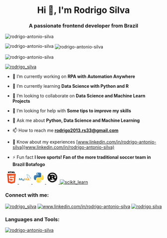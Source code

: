 <h1 align="center">Hi 👋, I'm Rodrigo Silva</h1>
<h3 align="center">A passionate frontend developer from Brazil</h3>

<p align="left"> <img src="https://komarev.com/ghpvc/?username=rodrigo-antonio-silva&label=Profile%20views&color=0e75b6&style=flat" alt="rodrigo-antonio-silva" /> </p>

<p><img align="left" src="https://github-readme-stats.vercel.app/api/top-langs?username=rodrigo-antonio-silva&show_icons=true&locale=en&layout=compact" alt="rodrigo-antonio-silva" /></p>

<p>&nbsp;<img align="center" src="https://github-readme-stats.vercel.app/api?username=rodrigo-antonio-silva&show_icons=true&locale=en" alt="rodrigo-antonio-silva" /></p>

<p><img align="center" src="https://github-readme-streak-stats.herokuapp.com/?user=rodrigo-antonio-silva&" alt="rodrigo-antonio-silva" /></p>

<p align="left"> <a href="https://twitter.com/rodrigo_silva" target="blank"><img src="https://img.shields.io/twitter/follow/rodrigo_silva?logo=twitter&style=for-the-badge" alt="rodrigo_silva" /></a> </p>

- 🔭 I’m currently working on **RPA with Automation Anywhere**

- 🌱 I’m currently learning **Data Science with Python and R**

- 👯 I’m looking to collaborate on **Data Science and Machine Learn Projects**

- 🤝 I’m looking for help with **Some tips to improve my skills**

- 💬 Ask me about **Python, Data Science and Machine Learning**

- 📫 How to reach me **rodrigo2013.rs33@gmail.com**

- 📄 Know about my experiences [www.linkedin.com/in/rodrigo-antonio-silva](www.linkedin.com/in/rodrigo-antonio-silva)

- ⚡ Fun fact **I love sports! Fan of the more traditional soccer team in Brazil Botafogo**

<p align="left"> <a href="https://www.w3.org/html/" target="_blank" rel="noreferrer"> <img src="https://raw.githubusercontent.com/devicons/devicon/master/icons/html5/html5-original-wordmark.svg" alt="html5" width="40" height="40"/> </a> <a href="https://www.mysql.com/" target="_blank" rel="noreferrer"> <img src="https://raw.githubusercontent.com/devicons/devicon/master/icons/mysql/mysql-original-wordmark.svg" alt="mysql" width="40" height="40"/> </a> <a href="https://www.python.org" target="_blank" rel="noreferrer"> <img src="https://raw.githubusercontent.com/devicons/devicon/master/icons/python/python-original.svg" alt="python" width="40" height="40"/> </a> <a href="https://www.rust-lang.org" target="_blank" rel="noreferrer"> <img src="https://raw.githubusercontent.com/devicons/devicon/master/icons/rust/rust-plain.svg" alt="rust" width="40" height="40"/> </a> <a href="https://scikit-learn.org/" target="_blank" rel="noreferrer"> <img src="https://upload.wikimedia.org/wikipedia/commons/0/05/Scikit_learn_logo_small.svg" alt="scikit_learn" width="40" height="40"/> </a> </p>

<h3 align="left">Connect with me:</h3>
<p align="left">
<a href="https://twitter.com/rodrigo_silva" target="blank"><img align="center" src="https://raw.githubusercontent.com/rahuldkjain/github-profile-readme-generator/master/src/images/icons/Social/twitter.svg" alt="rodrigo_silva" height="30" width="40" /></a>
<a href="https://linkedin.com/in/www.linkedin.com/in/rodrigo-antonio-silva" target="blank"><img align="center" src="https://raw.githubusercontent.com/rahuldkjain/github-profile-readme-generator/master/src/images/icons/Social/linked-in-alt.svg" alt="www.linkedin.com/in/rodrigo-antonio-silva" height="30" width="40" /></a>
<a href="https://kaggle.com/rodrigo silva" target="blank"><img align="center" src="https://raw.githubusercontent.com/rahuldkjain/github-profile-readme-generator/master/src/images/icons/Social/kaggle.svg" alt="rodrigo silva" height="30" width="40" /></a>
</p>

<h3 align="left">Languages and Tools:</h3>

<p align="left"> <a href="https://github.com/ryo-ma/github-profile-trophy"><img src="https://github-profile-trophy.vercel.app/?username=rodrigo-antonio-silva" alt="rodrigo-antonio-silva" /></a> </p>


